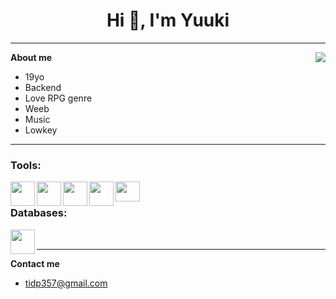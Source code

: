 <h1 align="center">Hi 👋, I'm Yuuki</h1>

---

**About me**
<img align="right" src="https://github-readme-streak-stats.herokuapp.com/?user=MeYuuki3&theme=transparent" />
+ 19yo
+ Backend
+ Love RPG genre
+ Weeb
+ Music
+ Lowkey

----

### Tools:
<img align='left' height="39" width="39" src="https://cdn.jsdelivr.net/npm/simple-icons@4.8.0/icons/visualstudiocode.svg" />
<img align='left' height="39" width="39" src="https://cdn.jsdelivr.net/npm/simple-icons@4.8.0/icons/visualstudio.svg" />
<img align='left' height="39" width="39" src="https://cdn.jsdelivr.net/npm/simple-icons@4.8.0/icons/xampp.svg" />
<img align='left' height="39" width="39" src="https://cdn.jsdelivr.net/npm/simple-icons@4.8.0/icons/docker.svg" />
<img align='left' height="32" width="39" src="https://cdn.jsdelivr.net/npm/simple-icons@4.8.0/icons/notepadplusplus.svg" />
<br>

### Databases:
<img align='left' height="39" width="39" src="https://cdn.jsdelivr.net/npm/simple-icons@4.8.0/icons/mysql.svg" />

<br>


---
 
**Contact me**
+  tidp357@gmail.com



